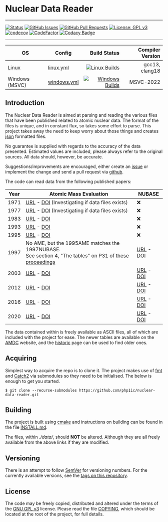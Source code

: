 # Nuclear Data Reader

---

[![Status](https://img.shields.io/badge/status-active-success.svg)]()
[![GitHub Issues](https://img.shields.io/github/issues/php1ic/nuclear-data-reader.svg)](https://github.com/php1ic/nuclear-data-reader/issues)
[![GitHub Pull Requests](https://img.shields.io/github/issues-pr/php1ic/nuclear-data-reader.svg)](https://github.com/php1ic/nuclear-data-reader/pulls)
[![License: GPL v3](https://img.shields.io/badge/License-GPLv3-blue.svg)](https://www.gnu.org/licenses/gpl-3.0)
[![codecov](https://codecov.io/gh/php1ic/nuclear-data-reader/branch/master/graph/badge.svg)](https://codecov.io/gh/php1ic/nuclear-data-reader)
[![CodeFactor](https://www.codefactor.io/repository/github/php1ic/nuclear-data-reader/badge)](https://www.codefactor.io/repository/github/php1ic/nuclear-data-reader)
[![Codacy Badge](https://app.codacy.com/project/badge/Grade/5043f510e8cf44efac2b40ea96bcf469)](https://www.codacy.com/gh/php1ic/nuclear-data-reader/dashboard?utm_source=github.com&amp;utm_medium=referral&amp;utm_content=php1ic/nuclear-data-reader&amp;utm_campaign=Badge_Grade)

---

| OS             | Config                                       |                                                                                                                                                                            Build Status | Compiler Version |
|----------------|----------------------------------------------|----------------------------------------------------------------------------------------------------------------------------------------------------------------------------------------:|-----------------:|
| Linux          | [linux.yml](.github/workflows/linux.yml)     |       [![Linux Builds](https://github.com/php1ic/nuclear-data-reader/actions/workflows/linux.yml/badge.svg)](https://github.com/php1ic/nuclear-data-reader/actions/workflows/linux.yml) |   gcc13, clang18 |
| Windows (MSVC) | [windows.yml](.github/workflows/windows.yml) | [![Windows Builds](https://github.com/php1ic/nuclear-data-reader/actions/workflows/windows.yml/badge.svg)](https://github.com/php1ic/nuclear-data-reader/actions/workflows/windows.yml) |        MSVC-2022 |

## Introduction

The Nuclear Data Reader is aimed at parsing and reading the various files that have been published related to atomic nuclear data.
The format of the files is unique, and in constant flux, so takes some effort to parse.
This project takes away the need to keep worry about those things and creates [json](https://www.json.org/) formatted files.

No guarantee is supplied with regards to the accuracy of the data presented.
Estimated values are included, please always refer to the original sources.
All data should, however, be accurate.

Suggestions/improvements are encouraged, either create an [issue](https://github.com/php1ic/nuclear-data-reader/issues) or implement the change and send a pull request via [github](https://github.com/php1ic/nuclear-data-reader).

The code can read data from the following published papers:

| Year | Atomic Mass Evaluation                                                                                                                                                                                           | NUBASE                                                                                                                                  |
|------|------------------------------------------------------------------------------------------------------------------------------------------------------------------------------------------------------------------|-----------------------------------------------------------------------------------------------------------------------------------------|
| 1971 | [URL](https://link.springer.com/chapter/10.1007/978-1-4684-7876-1_30) - [DOI](https://doi.org/10.1007/978-1-4684-7876-1_30) (Investigating if data files exists)                                                 | :x:                                                                                                                                     |
| 1977 | [URL](https://www.sciencedirect.com/science/article/abs/pii/0092640X77900043) - [DOI](https://doi.org/10.1016/0092-640X(77)90004-3) (Investigating if data files exists)                                         | :x:                                                                                                                                     |
| 1983 | [URL](https://www.sciencedirect.com/science/article/abs/pii/0375947485902830) - [DOI](https://doi.org/10.1016/0375-9474(85)90283-0)                                                                              | :x:                                                                                                                                     |
| 1993 | [URL](https://www.sciencedirect.com/science/article/abs/pii/037594749390024R) - [DOI](https://doi.org/10.1016/0375-9474(93)90024-R)                                                                              | :x:                                                                                                                                     |
| 1995 | [URL](https://www.sciencedirect.com/science/article/abs/pii/0375947495004459) - [DOI](https://doi.org/10.1016/0375-9474(95)00445-9)                                                                              | :x:                                                                                                                                     |
| 1997 | No AME, but the 1995AME matches the 1997NUBASE.<br>See section 4, "The tables" on P31 of [these proceedings](https://www.google.co.uk/books/edition/Atomic_Physics_at_Accelerators_Mass_Spec/3AbsCAAAQBAJ?hl=en) | [URL](https://www.sciencedirect.com/science/article/abs/pii/S037594749700482X) - [DOI](https://doi.org/10.1016/S0375-9474(97)00482-X)   |
| 2003 | [URL](http://www.sciencedirect.com/science/article/pii/S0375947403018086) - [DOI](http://dx.doi.org/10.1016/j.nuclphysa.2003.11.002)                                                                             | [URL](https://www.sciencedirect.com/science/article/abs/pii/S037594749700482X) - [DOI](https://doi.org/10.1016/S0375-9474(97)00482-X)   |
| 2012 | [URL](http://cpc-hepnp.ihep.ac.cn:8080/Jwk_cpc/EN/abstract/abstract2709.shtml) - [DOI](http://dx.doi.org/10.1088/1674-1137/36/12/002)                                                                            | [URL](http://cpc-hepnp.ihep.ac.cn:8080/Jwk_cpc/EN/abstract/abstract2725.shtml) - [DOI](http://dx.doi.org/10.1088/1674-1137/36/12/001)   |
| 2016 | [URL](http://cpc-hepnp.ihep.ac.cn:8080/Jwk_cpc/EN/abstract/abstract8344.shtml) - [DOI](http://dx.doi.org/10.1088/1674-1137/41/3/030002)                                                                          | [URL](http://cpc-hepnp.ihep.ac.cn:8080/Jwk_cpc/EN/abstract/abstract8343.shtml) - [DOI](http://dx.doi.org/10.1088/1674-1137/41/3/030001) |
| 2020 | [URL](https://iopscience.iop.org/article/10.1088/1674-1137/abddb0) - [DOI](https://doi.org/10.1088/1674-1137/abddb0)                                                                                             | [URL](https://iopscience.iop.org/article/10.1088/1674-1137/abddae) - [DOI](https://doi.org/10.1088/1674-1137/abddae)                    |

The data contained within is freely available as ASCII files, all of which are included with the project for ease.
The newer tables are available on the [AMDC](https://www-nds.iaea.org/amdc/) website, and the [historic](http://amdc.in2p3.fr/) page can be used to find older ones.


## Acquiring

Simplest way to acquire the repo is to clone it.
The project makes use of [fmt](https://github.com/fmtlib/fmt) and [Catch2](https://github.com/catchorg/Catch2) via submodules so they need to be initialised.
The below is enough to get you started.

```
$ git clone --recurse-submodules https://github.com/php1ic/nuclear-data-reader.git
```


## Building

The project is built using [cmake](https://cmake.org/) and instructions on building can be found in the file [INSTALL.md](INSTALL.md).

The files, within *./data/*, should **NOT** be altered.
Although they are all freely available from the above links if they are modified.


## Versioning
There is an attempt to follow [SemVer](http://semver.org/) for versioning numbers.
For the currently available versions, see the [tags on this repository](https://github.com/php1ic/nuclear-data-reader/tags).


## License
The code may be freely copied, distributed and altered under the terms of the [GNU GPL v3](https://www.gnu.org/licenses/gpl-3.0.en.html) license.
Please read the file [COPYING](COPYING), which should be located at the root of the project, for full details.
